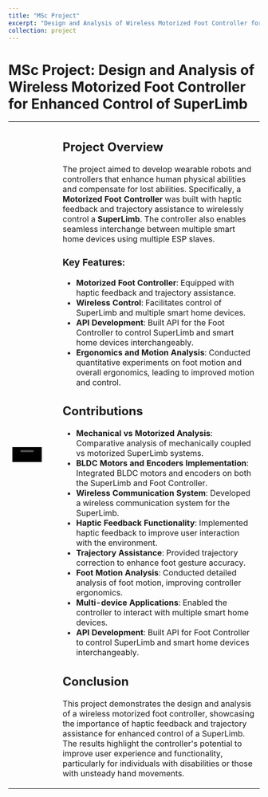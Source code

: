 ```yaml
---
title: "MSc Project"
excerpt: "Design and Analysis of Wireless Motorized Foot Controller for enhanced control of SuperLimb <br/><img src='/images/500x300.png'>"
collection: project
---
```


# MSc Project: Design and Analysis of Wireless Motorized Foot Controller for Enhanced Control of SuperLimb

<table>
  <tr>
    <td style="width: 20%;">
      <video src='/images/Superlimb_pic_1.mp4' alt='Project Video' style="width: 70%;" controls></video>
    </td>
    <td style="width: 80%;">
      <h2>Project Overview</h2>
      <p>The project aimed to develop wearable robots and controllers that enhance human physical abilities and compensate for lost abilities. Specifically, a <strong>Motorized Foot Controller</strong> was built with haptic feedback and trajectory assistance to wirelessly control a <strong>SuperLimb</strong>. The controller also enables seamless interchange between multiple smart home devices using multiple ESP slaves.</p>
      <h3>Key Features:</h3>
      <ul>
        <li><strong>Motorized Foot Controller</strong>: Equipped with haptic feedback and trajectory assistance.</li>
        <li><strong>Wireless Control</strong>: Facilitates control of SuperLimb and multiple smart home devices.</li>
        <li><strong>API Development</strong>: Built API for the Foot Controller to control SuperLimb and smart home devices interchangeably.</li>
        <li><strong>Ergonomics and Motion Analysis</strong>: Conducted quantitative experiments on foot motion and overall ergonomics, leading to improved motion and control.</li>
      </ul>
      <h2>Contributions</h2>
      <ul>
        <li><strong>Mechanical vs Motorized Analysis</strong>: Comparative analysis of mechanically coupled vs motorized SuperLimb systems.</li>
        <li><strong>BLDC Motors and Encoders Implementation</strong>: Integrated BLDC motors and encoders on both the SuperLimb and Foot Controller.</li>
        <li><strong>Wireless Communication System</strong>: Developed a wireless communication system for the SuperLimb.</li>
        <li><strong>Haptic Feedback Functionality</strong>: Implemented haptic feedback to improve user interaction with the environment.</li>
        <li><strong>Trajectory Assistance</strong>: Provided trajectory correction to enhance foot gesture accuracy.</li>
        <li><strong>Foot Motion Analysis</strong>: Conducted detailed analysis of foot motion, improving controller ergonomics.</li>
        <li><strong>Multi-device Applications</strong>: Enabled the controller to interact with multiple smart home devices.</li>
        <li><strong>API Development</strong>: Built API for Foot Controller to control SuperLimb and smart home devices interchangeably.</li>
      </ul>
      <h2>Conclusion</h2>
      <p>This project demonstrates the design and analysis of a wireless motorized foot controller, showcasing the importance of haptic feedback and trajectory assistance for enhanced control of a SuperLimb. The results highlight the controller's potential to improve user experience and functionality, particularly for individuals with disabilities or those with unsteady hand movements.</p>
    </td>
  </tr>
</table>
